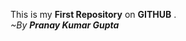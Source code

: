 This is my <b>First Repository</b> on <b>GITHUB</b> .
<br>
<cite>~By <b>Pranay Kumar Gupta</b></cite>
